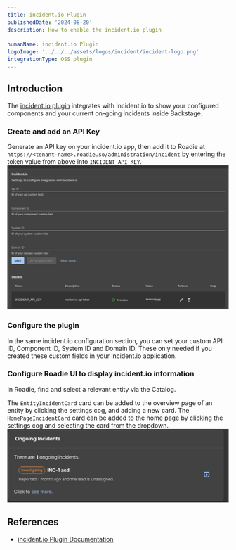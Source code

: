 ```yaml
---
title: incident.io Plugin
publishedDate: '2024-08-20'
description: How to enable the incident.io plugin

humanName: incident.io Plugin
logoImage: '../../../assets/logos/incident/incident-logo.png'
integrationType: OSS plugin
---
```


## Introduction

The [incident.io plugin](https://www.npmjs.com/package/@incident-io/backstage) integrates with Incident.io to show your configured components and your current on-going incidents inside Backstage.

### Create and add an API Key

Generate an API key on your incident.io app, then add it to Roadie at `https://<tenant-name>.roadie.so/administration/incident` by entering the token value from above into `INCIDENT_API_KEY`.
![incident.io configuration page](incident-config-page.png)

### Configure the plugin

In the same incident.io configuration section, you can set your custom API ID, Component ID, System ID and Domain ID. These only needed if you created these custom fields in your incident.io application.

### Configure Roadie UI to display incident.io information

In Roadie, find and select a relevant entity via the Catalog.

The `EntityIncidentCard` card can be added to the overview page of an entity by clicking the settings cog, and adding a new card.
The `HomePageIncidentCard` card can be added to the home page by clicking the settings cog and selecting the card from the dropdown.
![incident.io homepage card](homepage-incident-card.png)

## References

- [incident.io Plugin Documentation](https://www.npmjs.com/package/@incident-io/backstage)
